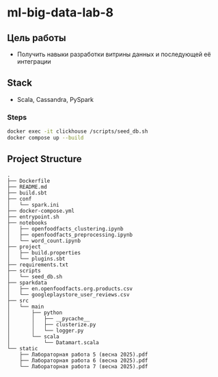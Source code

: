 # ml-big-data-lab-8

## Цель работы

- Получить навыки разработки витрины данных и последующей её интеграции

## Stack

- Scala, Cassandra, PySpark

### Steps

```bash
docker exec -it clickhouse /scripts/seed_db.sh
docker compose up --build
```

## Project Structure

```text
.
├── Dockerfile
├── README.md
├── build.sbt
├── conf
│   └── spark.ini
├── docker-compose.yml
├── entrypoint.sh
├── notebooks
│   ├── openfoodfacts_clustering.ipynb
│   ├── openfoodfacts_preprocessing.ipynb
│   └── word_count.ipynb
├── project
│   ├── build.properties
│   └── plugins.sbt
├── requirements.txt
├── scripts
│   └── seed_db.sh
├── sparkdata
│   ├── en.openfoodfacts.org.products.csv
│   └── googleplaystore_user_reviews.csv
├── src
│   └── main
│       ├── python
│       │   ├── __pycache__
│       │   ├── clusterize.py
│       │   └── logger.py
│       └── scala
│           └── Datamart.scala
└── static
    ├── Лабораторная работа 5 (весна 2025).pdf
    ├── Лабораторная работа 6 (весна 2025).pdf
    └── Лабораторная работа 7 (весна 2025).pdf
```
